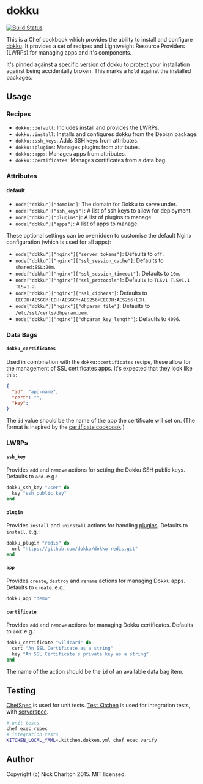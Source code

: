 # dokku

[![Build Status](https://travis-ci.org/nickcharlton/dokku-cookbook.svg?branch=master)](https://travis-ci.org/nickcharlton/dokku-cookbook)

This is a Chef cookbook which provides the ability to install and configure
[dokku][]. It provides a set of recipes and Lightweight Resource Providers
(LWRPs) for managing apps and it's components.

It's [pinned][] against a [specific version of dokku][dokku_releases] to protect
your installation against being accidentally broken. This marks a `hold`
against the installed packages.

## Usage

### Recipes

* `dokku::default`: Includes install and provides the LWRPs.
* `dokku::install`: Installs and configures dokku from the Debian package.
* `dokku::ssh_keys`: Adds SSH keys from attributes.
* `dokku::plugins`: Manages plugins from attributes.
* `dokku::apps`: Manages apps from attributes.
* `dokku::certificates`: Manages certificates from a data bag.

### Attributes

#### default

* `node["dokku"]["domain"]`: The domain for Dokku to serve under.
* `node["dokku"]["ssh_keys"]`: A list of ssh keys to allow for deployment.
* `node["dokku"]["plugins"]`: A list of plugins to manage.
* `node["dokku"]["apps"]`: A list of apps to manage.

These optional settings can be overridden to customise the default Nginx
configuration (which is used for all apps):

* `node["dokku"]["nginx"]["server_tokens"]`: Defaults to `off`.
* `node["dokku"]["nginx"]["ssl_session_cache"]`: Defaults to `shared:SSL:20m`.
* `node["dokku"]["nginx"]["ssl_session_timeout"]`: Defaults to `10m`.
* `node["dokku"]["nginx"]["ssl_protocols"]`: Defaults to
  `TLSv1 TLSv1.1 TLSv1.2`.
* `node["dokku"]["nginx"]["ssl_ciphers"]`: Defaults to
  `EECDH+AESGCM:EDH+AESGCM:AES256+EECDH:AES256+EDH`.
* `node["dokku"]["nginx"]["dhparam_file"]`: Defaults to
  `/etc/ssl/certs/dhparam.pem`.
* `node["dokku"]["nginx"]["dhparam_key_length"]`: Defaults to `4096`.


### Data Bags

#### `dokku_certificates`

Used in combination with the `dokku::certificates` recipe, these allow for
the management of SSL certificates apps. It's expected that they look like
this:

```json
{
  "id": "app-name",
  "cert": "",
  "key":
}
```

The `id` value should be the name of the app the certificate will set on. (The
format is inspired by the [certificate cookbook][].)

### LWRPs

#### `ssh_key`

Provides `add` and `remove` actions for setting the Dokku SSH public keys.
Defaults to `add`. e.g.:

```ruby
dokku_ssh_key "user" do
  key "ssh_public_key"
end
```

#### `plugin`

Provides `install` and `uninstall` actions for handling [plugins][]. Defaults
to `install`. e.g.:

```ruby
dokku_plugin "redis" do
  url "https://github.com/dokku/dokku-redis.git"
end
```

#### `app`

Provides `create`, `destroy` and `rename` actions for managing Dokku apps.
Defaults to `create`. e.g.:

```ruby
dokku_app "demo"
```

#### `certificate`

Provides `add` and `remove` actions for managing Dokku certificates. Defaults
to `add`: e.g.:

```ruby
dokku_certificate "wildcard" do
  cert "An SSL Certificate as a string"
  key "An SSL Certificate's private key as a string"
end
```

The name of the action should be the `id` of an available data bag item.

## Testing

[ChefSpec][] is used for unit tests. [Test Kitchen][] is used for integration
tests, with [serverspec][].

```sh
# unit tests
chef exec rspec
# integration tests
KITCHEN_LOCAL_YAML=.kitchen.dokken.yml chef exec verify
```

## Author

Copyright (c) Nick Charlton 2015. MIT licensed.

[dokku]: https://github.com/dokku/dokku
[pinned]: https://github.com/nickcharlton/dokku-cookbook/blob/master/attributes/default.rb#L7
[dokku_releases]: https://github.com/dokku/dokku/releases
[certificate cookbook]: https://github.com/atomic-penguin/cookbook-certificate
[plugins]: http://dokku.viewdocs.io/dokku/plugins/
[ChefSpec]: https://docs.chef.io/chefspec.html
[Test Kitchen]: http://kitchen.ci
[serverspec]: http://serverspec.org
